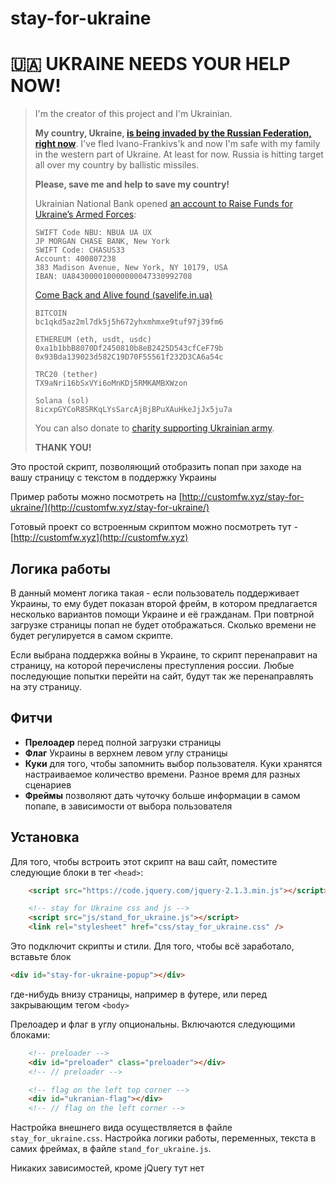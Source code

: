 # stay-for-ukraine

# 🇺🇦 UKRAINE NEEDS YOUR HELP NOW!
>
> I'm the creator of this project and I'm Ukrainian.
>
> **My country, Ukraine, [is being invaded by the Russian Federation, right now](https://www.bbc.com/news/world-europe-60504334)**. I've fled Ivano-Frankivs'k and now I'm safe with my family in the western part of Ukraine. At least for now.
> Russia is hitting target all over my country by ballistic missiles.
>
> **Please, save me and help to save my country!**
>
> Ukrainian National Bank opened [an account to Raise Funds for Ukraine’s Armed Forces](https://bank.gov.ua/en/news/all/natsionalniy-bank-vidkriv-spetsrahunok-dlya-zboru-koshtiv-na-potrebi-armiyi):
>
> ```
> SWIFT Code NBU: NBUA UA UX
> JP MORGAN CHASE BANK, New York
> SWIFT Code: CHASUS33
> Account: 400807238
> 383 Madison Avenue, New York, NY 10179, USA
> IBAN: UA843000010000000047330992708
> ```
> 
> [Come Back and Alive found (savelife.in.ua)](https://savelife.in.ua/)
> 
> ```
> BITCOIN
> bc1qkd5az2ml7dk5j5h672yhxmhmxe9tuf97j39fm6
> 
> ETHEREUM (eth, usdt, usdc)
> 0xa1b1bbB8070Df2450810b8eB2425D543cfCeF79b
> 0x93Bda139023d582C19D70F55561f232D3CA6a54c
> 
> TRC20 (tether)
> TX9aNri16bSxVYi6oMnKDj5RMKAMBXWzon
> 
> Solana (sol)
> 8icxpGYCoR8SRKqLYsSarcAjBjBPuXAuHkeJjJx5ju7a
> ```
>
> You can also donate to [charity supporting Ukrainian army](https://savelife.in.ua/en/donate/).
>
> **THANK YOU!**

Это простой скрипт, позволяющий отобразить попап при заходе на вашу страницу с текстом в поддержку Украины 

Пример работы можно посмотреть на [http://customfw.xyz/stay-for-ukraine/](http://customfw.xyz/stay-for-ukraine/)

Готовый проект со встроенным скриптом можно посмотреть тут - [http://customfw.xyz](http://customfw.xyz)

## Логика работы

В данный момент логика такая - если пользователь поддерживает Украины, то ему будет показан второй фрейм, в котором предлагается несколько вариантов помощи Украине и её гражданам. При повтрной загрузке страницы попап не будет отображаться. Сколько времени не будет регулируется в самом скрипте. 

Если выбрана поддержка войны в Украине, то скрипт перенаправит на страницу, на которой перечислены преступления россии. Любые последующие попытки перейти на сайт, будут так же перенаправлять на эту страницу. 

## Фитчи

* **Прелоадер** перед полной загрузки страницы
* **Флаг** Украины в верхнем левом углу страницы
* **Куки** для того, чтобы запомнить выбор пользователя. Куки хранятся настраиваемое количество времени. Разное время для разных сценариев
* **Фреймы** позволяют дать чуточку больше информации в самом попапе, в зависимости от выбора пользователя

## Установка 

Для того, чтобы встроить этот скрипт на ваш сайт, поместите следующие блоки в тег `<head>`:

```html
    <script src="https://code.jquery.com/jquery-2.1.3.min.js"></script>

    <!-- stay for Ukraine css and js -->
    <script src="js/stand_for_ukraine.js"></script>
    <link rel="stylesheet" href="css/stay_for_ukraine.css" />
```

Это подключит скрипты и стили. Для того, чтобы всё заработало, вставьте блок 

```html
<div id="stay-for-ukraine-popup"></div>
```

где-нибудь внизу страницы, например в футере, или перед закрывающим тегом `<body>`

Прелоадер и флаг в углу опциональны. Включаются следующими блоками: 

```html
    <!-- preloader -->
    <div id="preloader" class="preloader"></div>
    <!-- // preloader -->

    <!-- flag on the left top corner -->
    <div id="ukranian-flag"></div>
    <!-- // flag on the left corner -->
```

Настройка внешнего вида осуществляется в файле `stay_for_ukraine.css`. Настройка логики работы, переменных, текста в самих фреймах, в файле `stand_for_ukraine.js`. 

Никаких зависимостей, кроме jQuery тут нет